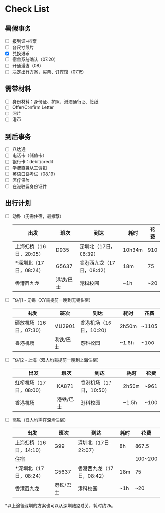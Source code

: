 # Check List

## 暑假事务
 - [ ] 报到证+档案
 - [ ] 各尺寸照片
 - [x] 兑换港币
 - [ ] 宿舍系统确认（07.20）
 - [ ] 开通漫游（08）
 - [ ] 决定出行方案，买票、订宾馆（07.15）

## 需带材料
 - [ ] 身份材料：身份证、护照、港澳通行证、签纸
 - [ ] Offer/Confirm Letter
 - [ ] 照片
 - [ ] 港币

## 到后事务
 - [ ] 八达通
 - [ ] 电话卡（储值卡）
 - [ ] 银行卡：debit/credit
 - [ ] 学费直接从工资扣
 - [ ] 英语口语考试（08.19）
 - [ ] 医疗保险
 - [ ] 在港驻留身份证件

## 出行计划
 - [ ] 动卧（无需住宿，最推荐）
 
    | 出发 | 班次 | 到达 | 耗时 | 花费 |
    | --- | --- | --- | --- | --- |
    | 上海虹桥（16日，20:05） | D935 | 深圳北（17日，06:39） | 10h34m | 910 |
    | \*深圳北（17日，08:24） | G5637 | 香港西九龙（17日，08:42） | 18m | 75 |
    |香港西九龙 | 港铁/巴士 | 港科校园 | ~1h | ~20 |
 - [ ] 飞机1 - 无锡（XY需提前一晚到无锡住宿）
 
    | 出发 | 班次 | 到达 | 耗时 | 花费 |
    | --- | --- | --- | --- | --- |
    | 硕放机场（16日，07:30） | MU2901 | 香港机场（16日，10:20） | 2h50m | ~1105 |
    |香港机场 | 港铁/巴士 | 港科校园 | ~1.5h | ~100 |
 - [ ] 飞机2 - 上海（双人均需提前一晚到上海住宿）
 
    | 出发 | 班次 | 到达 | 耗时 | 花费 |
    | --- | --- | --- | --- | --- |
    | 虹桥机场（17日，08:00） | KA871 | 香港机场（17日，10:50） | 2h50m | ~961 |
    |香港机场 | 港铁/巴士 | 港科校园 | ~1.5h | ~100 |
 - [ ] 高铁（双人均需在深圳住宿）
 
    | 出发 | 班次 | 到达 | 耗时 | 花费 |
    | --- | --- | --- | --- | --- |
    | 上海虹桥（16日，14:10） | G99 | 深圳北（17日，22:07） | 8h | 867.5 |
    | 住宿 |  |  |  | 100~200 |
    | \*深圳北（17日，08:24） | G5637 | 香港西九龙（17日，08:42） | 18m | 75 |
    |香港西九龙 | 港铁/巴士 | 港科校园 | ~1h | ~20 |

\*以上途径深圳的方案也可以从深圳陆路过关，耗时约2h。

